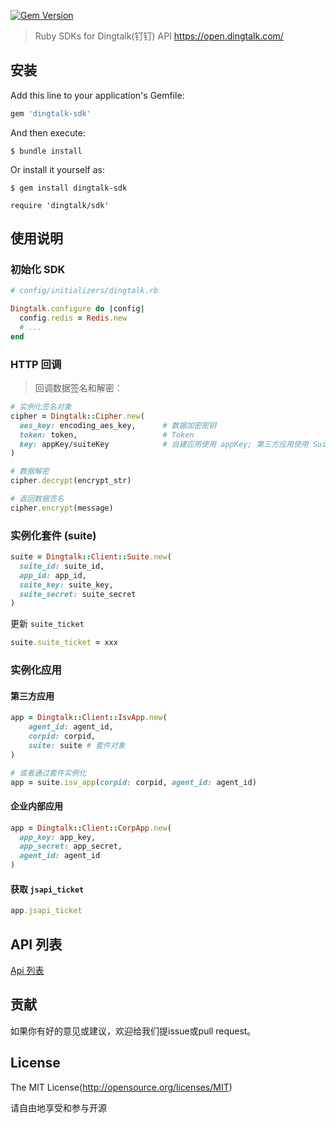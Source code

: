 [![Gem Version](https://badge.fury.io/rb/dingtalk-sdk.svg)](https://badge.fury.io/rb/dingtalk-sdk)

> Ruby SDKs for Dingtalk(钉钉) API https://open.dingtalk.com/

## 安装

Add this line to your application's Gemfile:

```ruby
gem 'dingtalk-sdk'
```

And then execute:

	$ bundle install

Or install it yourself as:

	$ gem install dingtalk-sdk

	require 'dingtalk/sdk'

## 使用说明

### 初始化 SDK

```ruby
# config/initializers/dingtalk.rb

Dingtalk.configure do |config|
  config.redis = Redis.new
  # ...
end
```

### HTTP 回调

> 回调数据签名和解密：

```ruby
# 实例化签名对象
cipher = Dingtalk::Cipher.new(
  aes_key: encoding_aes_key,      # 数据加密密钥
  token: token,                   # Token
  key: appKey/suiteKey            # 自建应用使用 appKey; 第三方应用使用 SuiteKey
)

# 数据解密
cipher.decrypt(encrypt_str)

# 返回数据签名
cipher.encrypt(message)
```

### 实例化套件 (suite)

```ruby
suite = Dingtalk::Client::Suite.new(
  suite_id: suite_id,
  app_id: app_id,
  suite_key: suite_key,
  suite_secret: suite_secret
)
```

更新 `suite_ticket`

```ruby
suite.suite_ticket = xxx
```

### 实例化应用


#### 第三方应用

```ruby
app = Dingtalk::Client::IsvApp.new(
	agent_id: agent_id,
	corpid: corpid,
	suite: suite # 套件对象
)

# 或者通过套件实例化
app = suite.isv_app(corpid: corpid, agent_id: agent_id)
```

#### 企业内部应用

```ruby
app = Dingtalk::Client::CorpApp.new(
  app_key: app_key,
  app_secret: app_secret,
  agent_id: agent_id
)
```

#### 获取 `jsapi_ticket`

```ruby
app.jsapi_ticket
```

## API 列表

[Api 列表](https://github.com/mycolorway/dingtalk-ruby-sdk/wiki/API-List)


## 贡献

如果你有好的意见或建议，欢迎给我们提issue或pull request。

## License

The MIT License(http://opensource.org/licenses/MIT)

请自由地享受和参与开源
